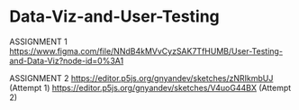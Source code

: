 # Data-Viz-and-User-Testing

ASSIGNMENT 1 https://www.figma.com/file/NNdB4kMVvCyzSAK7TfHUMB/User-Testing-and-Data-Viz?node-id=0%3A1 

ASSIGNMENT 2 https://editor.p5js.org/gnyandev/sketches/zNRIkmbUJ (Attempt 1)
             https://editor.p5js.org/gnyandev/sketches/V4uoG44BX (Attempt 2)
